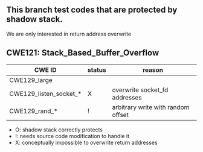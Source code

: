 ## This branch test codes that are protected by shadow stack.
We are only interested in return address overwrite

## CWE121: Stack_Based_Buffer_Overflow
| CWE ID | status|reason |
|--------|-------|-------|
| CWE129_large           | |  |
| CWE129_listen_socket_* |X| overwrite socket_fd addresses  | 
| CWE129_rand_*          |!| arbitrary write with random offset | 

- O: shadow stack correctly protects 
- !: needs source code modification to handle it
- X: conceptually impossible to overwrite return addresses 

